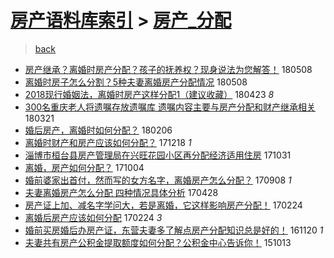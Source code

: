 [房产语料库索引](../../README.md)  > [房产_分配](房产_分配.md)
====
> [back](../README.md)

- [房产继承？离婚时房产分配？孩子的抚养权？现身说法为您解答！](http://jkwz.applinzi.com/ittc/7100675652527326225.html#%E6%88%BF%E4%BA%A7%E7%BB%A7%E6%89%BF%EF%BC%9F%E7%A6%BB%E5%A9%9A%E6%97%B6%E6%88%BF%E4%BA%A7%E5%88%86%E9%85%8D%EF%BC%9F%E5%AD%A9%E5%AD%90%E7%9A%84%E6%8A%9A%E5%85%BB%E6%9D%83%EF%BC%9F%E7%8E%B0%E8%BA%AB%E8%AF%B4%E6%B3%95%E4%B8%BA%E6%82%A8%E8%A7%A3%E7%AD%94%EF%BC%81) 180508  
- [离婚时房子怎么分割？5种夫妻离婚房产分配情况](http://jkwz.applinzi.com/ittc/7100692501784691718.html#%E7%A6%BB%E5%A9%9A%E6%97%B6%E6%88%BF%E5%AD%90%E6%80%8E%E4%B9%88%E5%88%86%E5%89%B2%EF%BC%9F5%E7%A7%8D%E5%A4%AB%E5%A6%BB%E7%A6%BB%E5%A9%9A%E6%88%BF%E4%BA%A7%E5%88%86%E9%85%8D%E6%83%85%E5%86%B5) 180508  
- [2018现行婚姻法，离婚时房产这样分配1（建议收藏）](http://jkwz.applinzi.com/ittc/7095097423049524240.html#2018%E7%8E%B0%E8%A1%8C%E5%A9%9A%E5%A7%BB%E6%B3%95%EF%BC%8C%E7%A6%BB%E5%A9%9A%E6%97%B6%E6%88%BF%E4%BA%A7%E8%BF%99%E6%A0%B7%E5%88%86%E9%85%8D1%EF%BC%88%E5%BB%BA%E8%AE%AE%E6%94%B6%E8%97%8F%EF%BC%89) 180423 *8* 
- [300名重庆老人将遗嘱存放遗嘱库 遗嘱内容主要与房产分配和财产继承相关](http://jkwz.applinzi.com/ittc/7083025060657103878.html#300%E5%90%8D%E9%87%8D%E5%BA%86%E8%80%81%E4%BA%BA%E5%B0%86%E9%81%97%E5%98%B1%E5%AD%98%E6%94%BE%E9%81%97%E5%98%B1%E5%BA%93+%E9%81%97%E5%98%B1%E5%86%85%E5%AE%B9%E4%B8%BB%E8%A6%81%E4%B8%8E%E6%88%BF%E4%BA%A7%E5%88%86%E9%85%8D%E5%92%8C%E8%B4%A2%E4%BA%A7%E7%BB%A7%E6%89%BF%E7%9B%B8%E5%85%B3) 180321  
- [婚后房产，离婚时如何分配？](http://jkwz.applinzi.com/ittc/7066887329132577808.html#%E5%A9%9A%E5%90%8E%E6%88%BF%E4%BA%A7%EF%BC%8C%E7%A6%BB%E5%A9%9A%E6%97%B6%E5%A6%82%E4%BD%95%E5%88%86%E9%85%8D%EF%BC%9F) 180206  
- [离婚时财产和房产应该如何分配？](http://jkwz.applinzi.com/ittc/7048499438253769745.html#%E7%A6%BB%E5%A9%9A%E6%97%B6%E8%B4%A2%E4%BA%A7%E5%92%8C%E6%88%BF%E4%BA%A7%E5%BA%94%E8%AF%A5%E5%A6%82%E4%BD%95%E5%88%86%E9%85%8D%EF%BC%9F) 171218 *1* 
- [淄博市桓台县房产管理局在兴旺花园小区再分配经济适用住房](http://jkwz.applinzi.com/ittc/7030516740495246352.html#%E6%B7%84%E5%8D%9A%E5%B8%82%E6%A1%93%E5%8F%B0%E5%8E%BF%E6%88%BF%E4%BA%A7%E7%AE%A1%E7%90%86%E5%B1%80%E5%9C%A8%E5%85%B4%E6%97%BA%E8%8A%B1%E5%9B%AD%E5%B0%8F%E5%8C%BA%E5%86%8D%E5%88%86%E9%85%8D%E7%BB%8F%E6%B5%8E%E9%80%82%E7%94%A8%E4%BD%8F%E6%88%BF) 171031  
- [离婚，房产如何分配？](http://jkwz.applinzi.com/ittc/7019494158073594897.html#%E7%A6%BB%E5%A9%9A%EF%BC%8C%E6%88%BF%E4%BA%A7%E5%A6%82%E4%BD%95%E5%88%86%E9%85%8D%EF%BC%9F) 171004  
- [婚前婆家出首付，然而写的女方名字，离婚房产怎么分配？](http://jkwz.applinzi.com/ittc/7010878856473609233.html#%E5%A9%9A%E5%89%8D%E5%A9%86%E5%AE%B6%E5%87%BA%E9%A6%96%E4%BB%98%EF%BC%8C%E7%84%B6%E8%80%8C%E5%86%99%E7%9A%84%E5%A5%B3%E6%96%B9%E5%90%8D%E5%AD%97%EF%BC%8C%E7%A6%BB%E5%A9%9A%E6%88%BF%E4%BA%A7%E6%80%8E%E4%B9%88%E5%88%86%E9%85%8D%EF%BC%9F) 170908 *1* 
- [夫妻离婚房产怎么分配 四种情况具体分析](http://jkwz.applinzi.com/ittc/6961522543637824517.html#%E5%A4%AB%E5%A6%BB%E7%A6%BB%E5%A9%9A%E6%88%BF%E4%BA%A7%E6%80%8E%E4%B9%88%E5%88%86%E9%85%8D+%E5%9B%9B%E7%A7%8D%E6%83%85%E5%86%B5%E5%85%B7%E4%BD%93%E5%88%86%E6%9E%90) 170428  
- [房产证上加、减名字学问大，若是离婚，它这样影响房产分配！](http://jkwz.applinzi.com/ittc/6938315403645420548.html#%E6%88%BF%E4%BA%A7%E8%AF%81%E4%B8%8A%E5%8A%A0%E3%80%81%E5%87%8F%E5%90%8D%E5%AD%97%E5%AD%A6%E9%97%AE%E5%A4%A7%EF%BC%8C%E8%8B%A5%E6%98%AF%E7%A6%BB%E5%A9%9A%EF%BC%8C%E5%AE%83%E8%BF%99%E6%A0%B7%E5%BD%B1%E5%93%8D%E6%88%BF%E4%BA%A7%E5%88%86%E9%85%8D%EF%BC%81) 170224  
- [离婚后房产应该如何分配](http://jkwz.applinzi.com/ittc/6938122934198731780.html#%E7%A6%BB%E5%A9%9A%E5%90%8E%E6%88%BF%E4%BA%A7%E5%BA%94%E8%AF%A5%E5%A6%82%E4%BD%95%E5%88%86%E9%85%8D) 170224 *3* 
- [婚前买房婚后办房产证，东营夫妻多了解点房产分配知识总是好的！](http://jkwz.applinzi.com/ittc/6902651119968191493.html#%E5%A9%9A%E5%89%8D%E4%B9%B0%E6%88%BF%E5%A9%9A%E5%90%8E%E5%8A%9E%E6%88%BF%E4%BA%A7%E8%AF%81%EF%BC%8C%E4%B8%9C%E8%90%A5%E5%A4%AB%E5%A6%BB%E5%A4%9A%E4%BA%86%E8%A7%A3%E7%82%B9%E6%88%BF%E4%BA%A7%E5%88%86%E9%85%8D%E7%9F%A5%E8%AF%86%E6%80%BB%E6%98%AF%E5%A5%BD%E7%9A%84%EF%BC%81) 161120 *1* 
- [夫妻共有房产公积金提取额度如何分配？公积金中心告诉你！](http://jkwz.applinzi.com/ittc/6752627224803247108.html#%E5%A4%AB%E5%A6%BB%E5%85%B1%E6%9C%89%E6%88%BF%E4%BA%A7%E5%85%AC%E7%A7%AF%E9%87%91%E6%8F%90%E5%8F%96%E9%A2%9D%E5%BA%A6%E5%A6%82%E4%BD%95%E5%88%86%E9%85%8D%EF%BC%9F%E5%85%AC%E7%A7%AF%E9%87%91%E4%B8%AD%E5%BF%83%E5%91%8A%E8%AF%89%E4%BD%A0%EF%BC%81) 151013  
